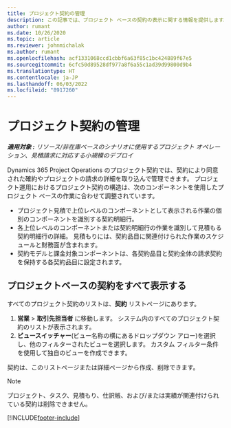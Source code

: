 ```yaml
---
title: プロジェクト契約の管理
description: この記事では、プロジェクト ベースの契約の表示に関する情報を提供します。
author: rumant
ms.date: 10/26/2020
ms.topic: article
ms.reviewer: johnmichalak
ms.author: rumant
ms.openlocfilehash: acf1331068ccd1cbbf6a63f85c1bc424889f67e5
ms.sourcegitcommit: 6cfc50d89528df977a8f6a55c1ad39d99800d9b4
ms.translationtype: HT
ms.contentlocale: ja-JP
ms.lasthandoff: 06/03/2022
ms.locfileid: "8917260"
---
```

# <a name="manage-project-contracts"></a>プロジェクト契約の管理

_**適用対象 :** リソース/非在庫ベースのシナリオに使用するプロジェクト オペレーション、見積請求に対応する小規模のデプロイ_

Dynamics 365 Project Operations のプロジェクト契約では、契約により同意された確約やプロジェクトの請求の詳細を取り込んで管理できます。 プロジェクト運用におけるプロジェクト契約の構造は、次のコンポーネントを使用したプロジェクト ベースの作業に合わせて調整されています。

- プロジェクト見積で上位レベルのコンポーネントとして表示される作業の個別のコンポーネントを識別する契約明細行。
- 各上位レベルのコンポーネントまたは契約明細行の作業を識別して見積もる契約明細行の詳細。 見積もりには、契約品目に関連付けられた作業のスケジュールと財務面が含まれます。
- 契約モデルと課金対象コンポーネントは、各契約品目と契約全体の請求契約を保持する各契約品目に設定されます。

## <a name="view-all-project-based-contracts"></a>プロジェクトベースの契約をすべて表示する

すべてのプロジェクト契約のリストは、**契約** リストページにあります。 

1. **営業** > **取引先担当者** に移動します。 システム内のすべてのプロジェクト契約のリストが表示されます。 
2. **ビュースイッチャー**(ビュー名称の横にあるドロップダウン アロー)を選択し、他のフィルターされたビューを選択します。 カスタム フィルター条件を使用して独自のビューを作成できます。

契約は、このリストページまたは詳細ページから作成、削除できます。

> [!NOTE]
> プロジェクト、タスク、見積もり、仕訳帳、および/または実績が関連付けられている契約は削除できません。 


[!INCLUDE[footer-include](../../includes/footer-banner.md)]
